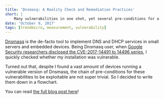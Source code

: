 ```yaml
---
title: 'Dnsmasq: A Reality Check and Remediation Practices'
short: |
    Many vulnerabilities in one shot, yet several pre-conditions for a target to be actually exploitable. Here's simple flowchart to check whether your Dnsmasq deployments are vulnerable.
date: 'October 9, 2017'
tags: [trendmicro, measurement, vulnerability]
---
```


[Dnsmasq](http://www.thekelleys.org.uk/dnsmasq/doc.html) is the de-facto tool
to implement DNS and DHCP services in small servers and embedded devices. Being
Dnsmasq user, when [Google Security researchers disclosed the CVE-2017-14491 to
14496
series](https://security.googleblog.com/2017/10/behind-masq-yet-more-dns-and-dhcp.html),
I quickly checked whether my installation was vulnerable.

Turned out that, despite I found a vast amount of devices running a vulnerable
version of Dnsmasq, the chain of pre-conditions for these vulnerabilities to be
exploitable are not super trivial. So I decided to write them down in
a flowchart.


You can read [the full blog post here](http://blog.trendmicro.com/trendlabs-security-intelligence/dnsmasq-reality-check-remediation-practices/)!

